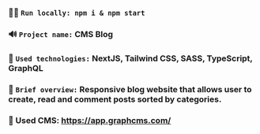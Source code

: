 ### 👨‍💻 `Run locally: npm i & npm start`

### 🔊 `Project name:` CMS Blog

### 🔧 `Used technologies:` NextJS, Tailwind CSS, SASS, TypeScript, GraphQL

### 👀 `Brief overview:` Responsive blog website that allows user to create, read and comment posts sorted by categories.

### 📩 Used CMS: https://app.graphcms.com/
